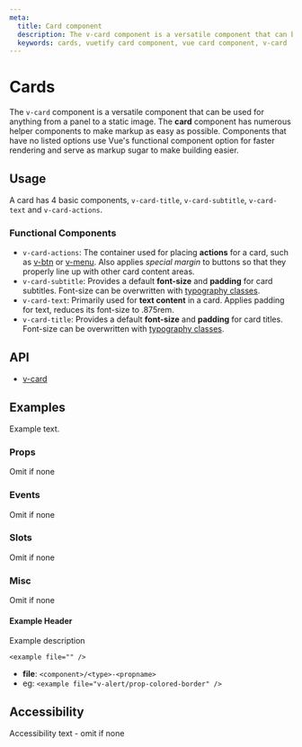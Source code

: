 ```yaml
---
meta:
  title: Card component
  description: The v-card component is a versatile component that can be used for anything from a panel to a static image.
  keywords: cards, vuetify card component, vue card component, v-card
---
```


# Cards

The `v-card` component is a versatile component that can be used for anything from a panel to a static image. The **card** component has numerous helper components to make markup as easy as possible. Components that have no listed options use Vue's functional component option for faster rendering and serve as markup sugar to make building easier. <inline-ad slug="scrimba-cards" />

<entry-ad />

## Usage

A card has 4 basic components, `v-card-title`, `v-card-subtitle`, `v-card-text` and `v-card-actions`.

<usage name="v-card" />

### Functional Components
- `v-card-actions`: The container used for placing **actions** for a card, such as [v-btn](/components/buttons) or [v-menu](/components/menus). Also applies *special margin* to buttons so that they properly line up with other card content areas.
- `v-card-subtitle`: Provides a default **font-size** and **padding** for card subtitles. Font-size can be overwritten with [typography classes](/styles/typography).
- `v-card-text`: Primarily used for **text content** in a card. Applies padding for text, reduces its font-size to .875rem.
- `v-card-title`: Provides a default **font-size** and **padding** for card titles. Font-size can be overwritten with [typography classes](/styes/typography).

## API

- [v-card](../../api/v-card)


## Examples

Example text.

### Props

Omit if none

### Events

Omit if none

### Slots

Omit if none

### Misc

Omit if none

#### Example Header

Example description

`<example file="" />`
- **file**: `<component>/<type>-<propname>`
- eg: `<example file="v-alert/prop-colored-border" />`

## Accessibility

Accessibility text - omit if none

<backmatter />
